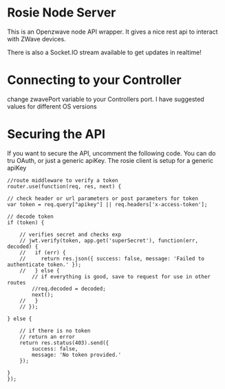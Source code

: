 Rosie Node Server
================

This is an Openzwave node API wrapper. It gives a nice rest api to interact with ZWave devices.

There is also a Socket.IO stream available to get updates in realtime!

Connecting to your Controller
============================
change zwavePort variable to your Controllers port. I have suggested values for different OS versions

Securing the API
===============
If you want to secure the API, uncomment the following code. You can do tru OAuth, or just a generic apiKey.
The rosie client is setup for a generic apiKey


	//route middleware to verify a token
    router.use(function(req, res, next) {

    // check header or url parameters or post parameters for token
    var token = req.query["apikey"] || req.headers['x-access-token'];

    // decode token
    if (token) {

        // verifies secret and checks exp
        // jwt.verify(token, app.get('superSecret'), function(err, decoded) {      
        //   if (err) {
        //     return res.json({ success: false, message: 'Failed to authenticate token.' });    
        //   } else {
            // if everything is good, save to request for use in other routes
            //req.decoded = decoded;    
            next();
        //   }
        // });

    } else {

        // if there is no token
        // return an error
        return res.status(403).send({ 
            success: false, 
            message: 'No token provided.' 
        });
        
    }
    });
